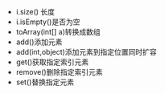 - i.size() 长度
- i.isEmpty()是否为空
- toArray(int[] a)转换成数组
- add()添加元素
- add(int,object)添加元素到指定位置同时扩容
- get()获取指定索引元素
- remove()删除指定索引元素
- set()替换指定元素